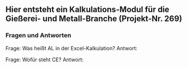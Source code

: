 ## Hier entsteht ein Kalkulations-Modul für die Gießerei- und Metall-Branche (Projekt-Nr. 269)

### Fragen und Antworten

Frage: Was heißt AL in der Excel-Kalkulation?
Antwort:

Frage: Wofür steht CE?
Antwort:
